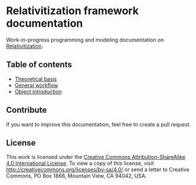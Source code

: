 # Relativitization framework documentation

Work-in-progress programming and modeling documentation
on [Relativitization](https://github.com/Adriankhl/relativitization).

## Table of contents

* [Theoretical basis](./papers/on-social-simulation-in-4D-relativistic-spacetime/pdf/paper.pdf)
* [General workflow](./guide/general-workflow.md)
* [Object introduction](./guide/object-introduction.md)

## Contribute

If you want to improve this documentation, feel free to create a pull request.

## License

This work is licensed under the [Creative Commons Attribution-ShareAlike 4.0 International License](./LICENSE). To view
a copy of this license, visit http://creativecommons.org/licenses/by-sa/4.0/ or send a letter to Creative Commons, PO
Box 1866, Mountain View, CA 94042, USA.
